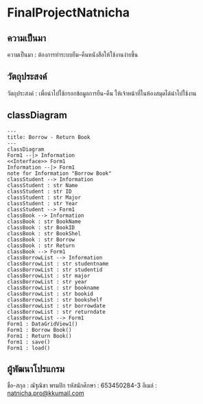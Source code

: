 # FinalProjectNatnicha
## ความเป็นมา
ความเป็นมา : ต้องการทำระบบยืม-คืนหนังสือให้ใช้งานง่ายขึ้น

## วัตถุประสงค์
วัตถุประสงค์ : เพื่อนำไปใช้กรอกข้อมูลการยืน-คืน ให้เจ้าหน้าที่ในห้องสมุดได้นำไปใช้งาน

## classDiagram
```mermaid
---
title: Borrow - Return Book
---
classDiagram
Form1 --|> Information
<<Interface>> Form1
Information --|> Form1
note for Information "Borrow Book"
classStudent --> Information
classStudent : str Name
classStudent : str ID
classStudent : str Major
classStudent : str Year
classStudent --> Form1
classBook --> Information
classBook : str BookName
classBook : str BookID
classBook : str BookShel
classBook : str Borrow
classBook : str Return
classBook --> Form1
classBorrowList --> Information
classBorrowList : str studentname
classBorrowList : str studentid
classBorrowList : str major
classBorrowList : str year
classBorrowList : str bookname
classBorrowList : str bookid
classBorrowList : str bookshelf
classBorrowList : str borrowdate
classBorrowList : str returndate
classBorrowList --> Form1
Form1 : DataGridView1()
Form1 : Borrow Book()
Form1 : Return Book()
form1 : save()
Form1 : load()
```

## ผู้พัฒนาโปรแกรม
ชื่อ-สกุล : ณัฐณิชา พรมปิก
รหัสนักศึกษา : 653450284-3
อีเมล์ : natnicha.pro@kkumail.com
